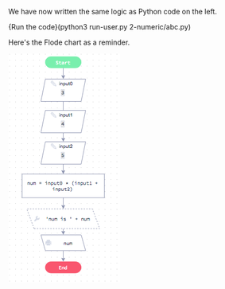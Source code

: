 We have now written the same logic as Python code on the left.

{Run the code}(python3 run-user.py 2-numeric/abc.py)

Here's the Flode chart as a reminder.

![](2-numeric/abc-flode.png)
